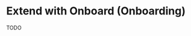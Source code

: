 # Extend with Onboard (Onboarding)

<!--
# onboarded

https://github.com/Shelf-nu/shelf.nu/blob/main/app/database/schema.prisma

# onboardingStatus

https://github.com/elrax/elrax/blob/main/apps/api/src/db/schema.ts
https://github.com/ferlarag/Calendara/blob/main/prisma/schema.prisma
https://github.com/lightsats/lightsats/blob/main/app/prisma/schema.prisma

#

https://github.com/Openpanel-dev/openpanel/tree/main/apps/dashboard/src/app/(onboarding)/onboarding
https://github.com/mikexd-dev/classmate/tree/main/frontend/src/app/onboarding
https://github.com/armitage-labs/armitage-monorepo/blob/main/prisma/schema.prisma
https://github.com/Quibylix/organize-now/blob/main/src/app/(protected)/onboarding/%5Bstep%5D/page.tsx
-->

TODO
